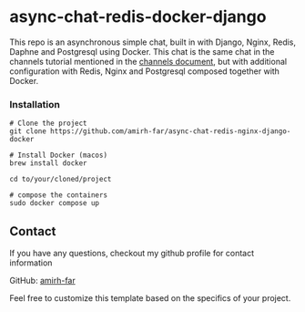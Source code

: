 # async-chat-redis-docker-django

This repo is an asynchronous simple chat, built in with Django, Nginx, Redis, Daphne and Postgresql using Docker.
This chat is the same chat in the channels tutorial mentioned in the [channels document](https://channels.readthedocs.io/en/latest/tutorial/index.html), but with additional configuration with Redis, Nginx and Postgresql composed together with Docker.


### Installation

```
# Clone the project
git clone https://github.com/amirh-far/async-chat-redis-nginx-django-docker

# Install Docker (macos)
brew install docker

cd to/your/cloned/project

# compose the containers
sudo docker compose up

```

## Contact

If you have any questions, checkout my github profile for contact information

GitHub: [amirh-far](https://github.com/amirh-far)

Feel free to customize this template based on the specifics of your project.
